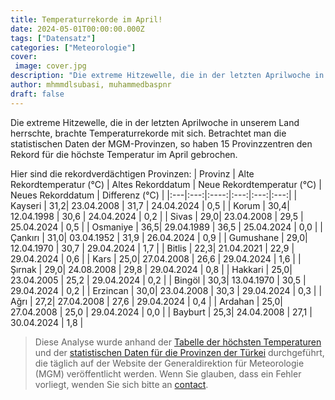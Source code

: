 ```yaml
---
title: Temperaturrekorde im April!
date: 2024-05-01T00:00:00.000Z
tags: ["Datensatz"]
categories: ["Meteorologie"]
cover:
 image: cover.jpg
description: "Die extreme Hitzewelle, die in der letzten Aprilwoche in der Türkei herrschte, führte dazu, dass 15 Provinzzentren die Rekorde für die höchste Temperatur im April brachen. Alte Temperaturrekorde wurden gebrochen und neue Temperaturrekorde wurden in Provinzen wie Kayseri, Çorum und Sivas aufgestellt. Hier sind die Einzelheiten..."
author: mhmmdlsubasi, muhammedbaspnr
draft: false
---
```

Die extreme Hitzewelle, die in der letzten Aprilwoche in unserem Land herrschte, brachte Temperaturrekorde mit sich. Betrachtet man die statistischen Daten der MGM-Provinzen, so haben 15 Provinzzentren den Rekord für die höchste Temperatur im April gebrochen.

Hier sind die rekordverdächtigen Provinzen:
| Provinz | Alte Rekordtemperatur (°C) | Altes Rekorddatum | Neue Rekordtemperatur (°C) | Neues Rekorddatum | Differenz (°C) |
|:---|:---:|:----:|:---:|:---:|:---:|
| Kayseri | 31,2| 23.04.2008 | 31,7 | 24.04.2024 | 0,5 |
| Korum | 30,4| 12.04.1998 | 30,6 | 24.04.2024 | 0,2 |
| Sivas | 29,0| 23.04.2008 | 29,5 | 25.04.2024 | 0,5 |
| Osmaniye | 36,5| 29.04.1989 | 36,5 | 25.04.2024 | 0,0 |
| Çankırı | 31,0| 03.04.1952 | 31,9 | 26.04.2024 | 0,9 |
| Gumushane | 29,0| 12.04.1970 | 30,7 | 29.04.2024 | 1,7 |
| Bitlis | 22,3| 21.04.2021 | 22,9 | 29.04.2024 | 0,6 |
| Kars | 25,0| 27.04.2008 | 26,6 | 29.04.2024 | 1,6 |
| Şırnak | 29,0| 24.08.2008 | 29,8 | 29.04.2024 | 0,8 |
| Hakkari | 25,0| 23.04.2005 | 25,2 | 29.04.2024 | 0,2 |
| Bingöl | 30,3| 13.04.1970 | 30,5 | 29.04.2024 | 0,2 |
| Erzincan | 30,0| 23.04.2008 | 30,3 | 29.04.2024 | 0,3 |
| Ağrı | 27,2| 27.04.2008 | 27,6 | 29.04.2024 | 0,4 |
| Ardahan | 25,0| 27.04.2008 | 25,0 | 29.04.2024 | 0,0 |
| Bayburt | 25,3| 24.04.2008 | 27,1 | 30.04.2024 | 1,8 |

> Diese Analyse wurde anhand der [Tabelle der höchsten Temperaturen](https://mgm.gov.tr/sondurum/en-yuksek-sicakliklar.aspx) und der [statistischen Daten für die Provinzen der Türkei](https://mgm.gov.tr/veridegerlendirme/il-ve-ilceler-istatistik.aspx?k=A) durchgeführt, die täglich auf der Website der Generaldirektion für Meteorologie (MGM) veröffentlicht werden. Wenn Sie glauben, dass ein Fehler vorliegt, wenden Sie sich bitte an [contact](https://mhmmdlsubasi.github.io/contact).